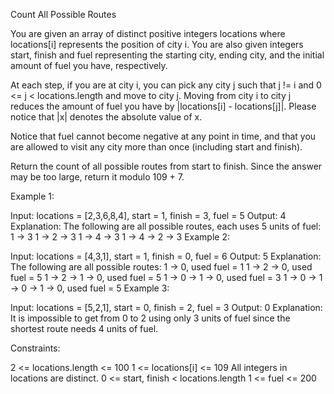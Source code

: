 Count All Possible Routes

You are given an array of distinct positive integers locations where locations[i] represents the position of city i. You are also given integers start, finish and fuel representing the starting city, ending city, and the initial amount of fuel you have, respectively.

At each step, if you are at city i, you can pick any city j such that j != i and 0 <= j < locations.length and move to city j. Moving from city i to city j reduces the amount of fuel you have by |locations[i] - locations[j]|. Please notice that |x| denotes the absolute value of x.

Notice that fuel cannot become negative at any point in time, and that you are allowed to visit any city more than once (including start and finish).

Return the count of all possible routes from start to finish. Since the answer may be too large, return it modulo 109 + 7.

Example 1:

Input: locations = [2,3,6,8,4], start = 1, finish = 3, fuel = 5
Output: 4
Explanation: The following are all possible routes, each uses 5 units of fuel:
1 -> 3
1 -> 2 -> 3
1 -> 4 -> 3
1 -> 4 -> 2 -> 3
Example 2:

Input: locations = [4,3,1], start = 1, finish = 0, fuel = 6
Output: 5
Explanation: The following are all possible routes:
1 -> 0, used fuel = 1
1 -> 2 -> 0, used fuel = 5
1 -> 2 -> 1 -> 0, used fuel = 5
1 -> 0 -> 1 -> 0, used fuel = 3
1 -> 0 -> 1 -> 0 -> 1 -> 0, used fuel = 5
Example 3:

Input: locations = [5,2,1], start = 0, finish = 2, fuel = 3
Output: 0
Explanation: It is impossible to get from 0 to 2 using only 3 units of fuel since the shortest route needs 4 units of fuel.

Constraints:

2 <= locations.length <= 100
1 <= locations[i] <= 109
All integers in locations are distinct.
0 <= start, finish < locations.length
1 <= fuel <= 200
